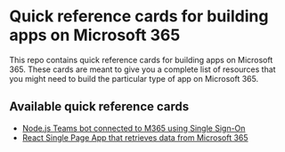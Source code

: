 # Quick reference cards for building apps on Microsoft 365

This repo contains quick reference cards for building apps on Microsoft 365. These cards are meant to give you a complete list of resources that you might need to build the particular type of app on Microsoft 365.

## Available quick reference cards

- [Node.js Teams bot connected to M365 using Single Sign-On](cards/teams-bot-sso-nodejs.md)
- [React Single Page App that retrieves data from Microsoft 365](cards/spa-react-mgt.md)
